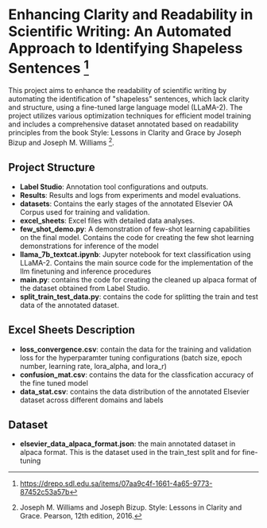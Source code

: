 # Enhancing Clarity and Readability in Scientific Writing: An Automated Approach to Identifying Shapeless Sentences [^1]

This project aims to enhance the readability of scientific writing by automating the identification of "shapeless" sentences, which lack clarity and structure, using a fine-tuned large language model (LLaMA-2). The project utilizes various optimization techniques for efficient model training and includes a comprehensive dataset annotated based on readability principles from the book Style: Lessons in Clarity and Grace by Joseph Bizup and Joseph M. Williams [^2].

## Project Structure

- **Label Studio**: Annotation tool configurations and outputs.
- **Results**: Results and logs from experiments and model evaluations.
- **datasets**: Contains the early stages of the annotated Elsevier OA Corpus used for training and validation.
- **excel_sheets**: Excel files with detailed data analyses.
- **few_shot_demo.py**: A demonstration of few-shot learning capabilities on the final model. Contains the code for creating the few shot learning demonstrations for inference of the model
- **llama_7b_textcat.ipynb**: Jupyter notebook for text classification using LLaMA-2. Contains the main source code for the implementation of the llm finetuning and inference procedures 
- **main.py**: contains the code for creating the cleaned up alpaca format of the dataset obtained from Label Studio.
- **split_train_test_data.py**: contains the code for splitting the train and test data of the annotated dataset.

## Excel Sheets Description

- **loss_convergence.csv**: contain the data for the training and validation loss for the hyperparamter tuning configurations (batch size, epoch number, learning rate, lora_alpha, and lora_r)
- **confusion_mat.csv**: contains the data for the classfication accuracy of the fine tuned model
- **data_stat.csv**: contains the data distribution of the annotated Elsevier dataset across different domains and labels

## Dataset

- **elsevier_data_alpaca_format.json**: the main annotated dataset in alpaca format. This is the dataset used in the train_test split and for fine-tuning


[^1]: https://drepo.sdl.edu.sa/items/07aa9c4f-1661-4a65-9773-87452c53a57b
[^2]: Joseph M. Williams and Joseph Bizup. Style: Lessons in Clarity and Grace. Pearson, 12th edition, 2016.

